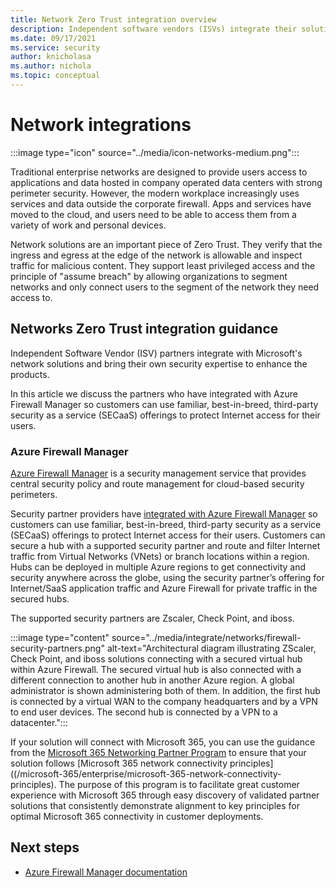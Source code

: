```yaml
---
title: Network Zero Trust integration overview
description: Independent software vendors (ISVs) integrate their solutions with Azure Firewall Manager to help customers adopt a Zero Trust model and keep their organizations secure.
ms.date: 09/17/2021
ms.service: security
author: knicholasa
ms.author: nichola
ms.topic: conceptual
---
```


# Network integrations

:::image type="icon" source="../media/icon-networks-medium.png":::

Traditional enterprise networks are designed to provide users access to applications and data hosted in company operated data centers with strong perimeter security. However, the modern workplace increasingly uses services and data outside the corporate firewall. Apps and services have moved to the cloud, and users need to be able to access them from a variety of work and personal devices.

Network solutions are an important piece of Zero Trust. They verify that the ingress and egress at the edge of the network is allowable and inspect traffic for malicious content. They support least privileged access and the principle of "assume breach" by allowing organizations to segment networks and only connect users to the segment of the network they need access to.

## Networks Zero Trust integration guidance

Independent Software Vendor (ISV) partners integrate with Microsoft's network solutions and bring their own security expertise to enhance the products.

In this article we discuss the partners who have integrated with Azure Firewall Manager so customers can use familiar, best-in-breed, third-party security as a service (SECaaS) offerings to protect Internet access for their users.

### Azure Firewall Manager

[Azure Firewall Manager](/azure/firewall-manager/overview) is a security management service that provides central security policy and route management for cloud-based security perimeters.

Security partner providers have [integrated with Azure Firewall Manager](/azure/firewall-manager/trusted-security-partners) so customers can use familiar, best-in-breed, third-party security as a service (SECaaS) offerings to protect Internet access for their users. Customers can secure a hub with a supported security partner and route and filter Internet traffic from Virtual Networks (VNets) or branch locations within a region. Hubs can be deployed in multiple Azure regions to get connectivity and security anywhere across the globe, using the security partner’s offering for Internet/SaaS application traffic and Azure Firewall for private traffic in the secured hubs.

The supported security partners are Zscaler, Check Point, and iboss.

:::image type="content" source="../media/integrate/networks/firewall-security-partners.png" alt-text="Architectural diagram illustrating ZScaler, Check Point, and iboss solutions connecting with a secured virtual hub within Azure Firewall. The secured virtual hub is also connected with a different connection to another hub in another Azure region. A global administrator is shown administering both of them. In addition, the first hub is connected by a virtual WAN to the company headquarters and by a VPN to end user devices. The second hub is connected by a VPN to a datacenter.":::

If your solution will connect with Microsoft 365, you can use the guidance from the [Microsoft 365 Networking Partner Program](/en-us/microsoft-365/enterprise/microsoft-365-networking-partner-program) to ensure that your solution follows [Microsoft 365 network connectivity principles]((/microsoft-365/enterprise/microsoft-365-network-connectivity-principles). The purpose of this program is to facilitate great customer experience with Microsoft 365 through easy discovery of validated partner solutions that consistently demonstrate alignment to key principles for optimal Microsoft 365 connectivity in customer deployments.

## Next steps

- [Azure Firewall Manager documentation](/azure/firewall-manager/)